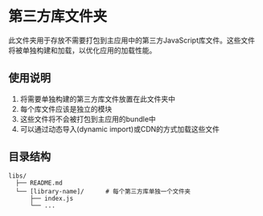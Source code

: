 # 第三方库文件夹

此文件夹用于存放不需要打包到主应用中的第三方JavaScript库文件。这些文件将被单独构建和加载，以优化应用的加载性能。

## 使用说明

1. 将需要单独构建的第三方库文件放置在此文件夹中
2. 每个库文件应该是独立的模块
3. 这些文件将不会被打包到主应用的bundle中
4. 可以通过动态导入(dynamic import)或CDN的方式加载这些文件

## 目录结构

```
libs/
  ├── README.md
  └── [library-name]/      # 每个第三方库单独一个文件夹
      ├── index.js
      └── ...
```